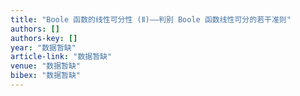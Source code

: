 ```yaml
---
title: "Boole 函数的线性可分性 (Ⅱ)——判别 Boole 函数线性可分的若干准则"
authors: []
authors-key: []
year: "数据暂缺"
article-link: "数据暂缺"
venue: "数据暂缺"
bibex: "数据暂缺"
---
```

